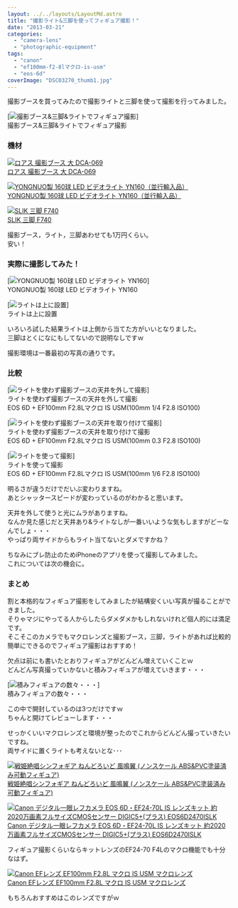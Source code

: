 ```yaml
---
layout: ../../layouts/LayoutMd.astro
title: "撮影ライト&三脚を使ってフィギュア撮影！"
date: "2013-03-21"
categories: 
  - "camera-lens"
  - "photographic-equipment"
tags: 
  - "canon"
  - "ef100mm-f2-8lマクロ-is-usm"
  - "eos-6d"
coverImage: "DSC03270_thumb1.jpg"
---
```


撮影ブースを買ってみたので撮影ライトと三脚を使って撮影を行ってみました。

[![撮影ブース&三脚&ライトでフィギュア撮影](/archive/images/DSC03270_thumb.jpg "撮影ブース&三脚&ライトでフィギュア撮影")]  
撮影ブース&三脚&ライトでフィギュア撮影

### 機材

[![ロアス 撮影ブース 大 DCA-069](/archive/images/314FFQCE0EL._SL160_.jpg)  
ロアス 撮影ブース 大 DCA-069  
](https://www.amazon.co.jp/exec/obidos/ASIN/B000BVCDCG/mizuka123-22/ref=nosim)

[![YONGNUO製 160球 LED ビデオライト YN160（並行輸入品）](/archive/images/519nVIPT3YL._SL160_.jpg)  
YONGNUO製 160球 LED ビデオライト YN160（並行輸入品）  
](https://www.amazon.co.jp/exec/obidos/ASIN/B007CF78JM/mizuka123-22/ref=nosim)

[![SLIK 三脚 F740](/archive/images/41FtVqIhVhL._SL160_.jpg)  
SLIK 三脚 F740  
](https://www.amazon.co.jp/exec/obidos/ASIN/B001HLCY1E/mizuka123-22/ref=nosim)

撮影ブース，ライト，三脚あわせても1万円くらい。  
安い！

### 実際に撮影してみた！

[![YONGNUO製 160球 LED ビデオライト YN160](/archive/images/DSC03267_thumb.jpg "YONGNUO製 160球 LED ビデオライト YN160")]  
YONGNUO製 160球 LED ビデオライト YN160

[![ライトは上に設置](/archive/images/DSC03269_thumb.jpg "ライトは上に設置")]  
ライトは上に設置

いろいろ試した結果ライトは上側から当てた方がいいとなりました。  
三脚はとくになにもしてないので説明なしですｗ

撮影環境は一番最初の写真の通りです。

### 比較

[![ライトを使わず撮影ブースの天井を外して撮影](/archive/images/IMG_1643_thumb.jpg "ライトを使わず撮影ブースの天井を外して撮影")]  
ライトを使わず撮影ブースの天井を外して撮影  
EOS 6D + EF100mm F2.8Lマクロ IS USM(100mm 1/4 F2.8 ISO100)

[![ライトを使わず撮影ブースの天井を取り付けて撮影](/archive/images/IMG_1644_thumb.jpg "ライトを使わず撮影ブースの天井を取り付けて撮影")]  
ライトを使わず撮影ブースの天井を取り付けて撮影  
EOS 6D + EF100mm F2.8Lマクロ IS USM(100mm 0.3 F2.8 ISO100)

[![ライトを使って撮影](/archive/images/IMG_1645_thumb.jpg "ライトを使って撮影")]  
ライトを使って撮影  
EOS 6D + EF100mm F2.8Lマクロ IS USM(100mm 1/6 F2.8 ISO100)

明るさが違うだけでだいぶ変わりますね。  
あとシャッタースピードが変わっているのがわかると思います。

天井を外して使うと光にムラがありますね。  
なんか見た感じだと天井あり&ライトなしが一番いいような気もしますがどーなんでしょ・・・  
やっぱり両サイドからもライト当てないとダメですかね？

ちなみにブレ防止のためiPhoneのアプリを使って撮影してみました。  
これについては次の機会に。

### まとめ

割と本格的なフィギュア撮影をしてみましたが結構安くいい写真が撮ることができました。  
そりゃマジにやってる人からしたらダメダメかもしれないけれど個人的には満足です。  
そこそこのカメラでもマクロレンズと撮影ブース，三脚，ライトがあれば比較的簡単にできるのでフィギュア撮影はおすすめ！

欠点は前にも書いたとおりフィギュアがどんどん増えていくことｗ  
どんどん写真撮っていかないと積みフィギュアが増えていきます・・・

[![積みフィギュアの数々・・・](/archive/images/DSC03271_thumb.jpg "積みフィギュアの数々・・・")]  
積みフィギュアの数々・・・

この中で開封しているのは3つだけですｗ  
ちゃんと開けてレビューします・・・

せっかくいいマクロレンズと環境が整ったのでこれからどんどん撮っていきたいですね。  
両サイドに置くライトも考えないとな･･･

[![戦姫絶唱シンフォギア ねんどろいど 風鳴翼 (ノンスケール ABS&PVC塗装済み可動フィギュア)](/archive/images/51aA4Pc7DEL._SL160_.jpg)  
戦姫絶唱シンフォギア ねんどろいど 風鳴翼 (ノンスケール ABS&PVC塗装済み可動フィギュア)  
](https://www.amazon.co.jp/exec/obidos/ASIN/B009GUL34C/mizuka123-22/ref=nosim)

[![Canon デジタル一眼レフカメラ EOS 6D・EF24-70L IS レンズキット 約2020万画素フルサイズCMOSセンサー DIGIC5+(プラス) EOS6D2470ISLK](/archive/images/51mqBe9RG4L._SL160_.jpg)  
Canon デジタル一眼レフカメラ EOS 6D・EF24-70L IS レンズキット 約2020万画素フルサイズCMOSセンサー DIGIC5+(プラス) EOS6D2470ISLK  
](https://www.amazon.co.jp/exec/obidos/ASIN/B00A2I0RVC/mizuka123-22/ref=nosim)

フィギュア撮影くらいならキットレンズのEF24-70 F4Lのマクロ機能でも十分なはず。

[![Canon EFレンズ EF100mm F2.8L マクロ IS USM マクロレンズ](/archive/images/4160ZE5ed2L._SL160_.jpg)  
Canon EFレンズ EF100mm F2.8L マクロ IS USM マクロレンズ  
](https://www.amazon.co.jp/exec/obidos/ASIN/B002NEFLD2/mizuka123-22/ref=nosim)

もちろんおすすめはこのレンズですがｗ
